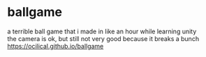# ballgame
a terrible ball game that i made in like an hour while learning unity  
the camera is ok, but still not very good because it breaks a bunch
https://ocilical.github.io/ballgame
